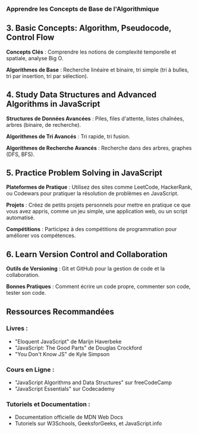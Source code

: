 ### Apprendre les Concepts de Base de l'Algorithmique

## 3. Basic Concepts: Algorithm, Pseudocode, Control Flow

**Concepts Clés** : Comprendre les notions de complexité temporelle et spatiale, analyse Big O.

**Algorithmes de Base** : Recherche linéaire et binaire, tri simple (tri à bulles, tri par insertion, tri par sélection).

## 4. Study Data Structures and Advanced Algorithms in JavaScript

**Structures de Données Avancées** : Piles, files d'attente, listes chaînées, arbres (binaire, de recherche).

**Algorithmes de Tri Avancés** : Tri rapide, tri fusion.

**Algorithmes de Recherche Avancés** : Recherche dans des arbres, graphes (DFS, BFS).


## 5. Practice Problem Solving in JavaScript

**Plateformes de Pratique** : Utilisez des sites comme LeetCode, HackerRank, ou Codewars pour pratiquer la résolution de problèmes en JavaScript.

**Projets** : Créez de petits projets personnels pour mettre en pratique ce que vous avez appris, comme un jeu simple, une application web, ou un script automatisé.

**Compétitions** : Participez à des compétitions de programmation pour améliorer vos compétences.

## 6. Learn Version Control and Collaboration

**Outils de Versioning** : Git et GitHub pour la gestion de code et la collaboration.

**Bonnes Pratiques** : Comment écrire un code propre, commenter son code, tester son code.

## Ressources Recommandées

### Livres :
- "Eloquent JavaScript" de Marijn Haverbeke
- "JavaScript: The Good Parts" de Douglas Crockford
- "You Don't Know JS" de Kyle Simpson

### Cours en Ligne :
- "JavaScript Algorithms and Data Structures" sur freeCodeCamp
- "JavaScript Essentials" sur Codecademy

### Tutoriels et Documentation :
- Documentation officielle de MDN Web Docs
- Tutoriels sur W3Schools, GeeksforGeeks, et JavaScript.info
```

